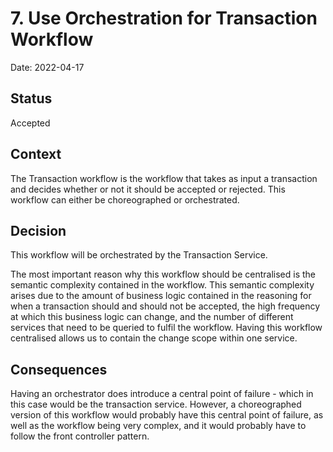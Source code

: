 # 7. Use Orchestration for Transaction Workflow

Date: 2022-04-17

## Status

Accepted

## Context

The Transaction workflow is the workflow that takes as input a transaction and decides whether or not it should be accepted or rejected. This workflow can either be choreographed or orchestrated.

## Decision

This workflow will be orchestrated by the Transaction Service.

The most important reason why this workflow should be centralised is the semantic complexity contained in the workflow. This semantic complexity arises due to the amount of business logic contained in the reasoning for when a transaction should and should not be accepted, the high frequency at which this business logic can change, and the number of different services that need to be queried to fulfil the workflow. Having this workflow centralised allows us to contain the change scope within one service. 

## Consequences

Having an orchestrator does introduce a central point of failure - which in this case would be the transaction service. However, a choreographed version of this workflow would probably have this central point of failure, as well as the workflow being very complex, and it would probably have to follow the front controller pattern. 

